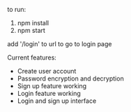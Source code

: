 to run:
1. npm install
2. npm start

add '/login' to url to go to login page

Current features:
- Create user account
- Password encryption and decryption
- Sign up feature working 
- Login feature working
- Login and sign up interface
